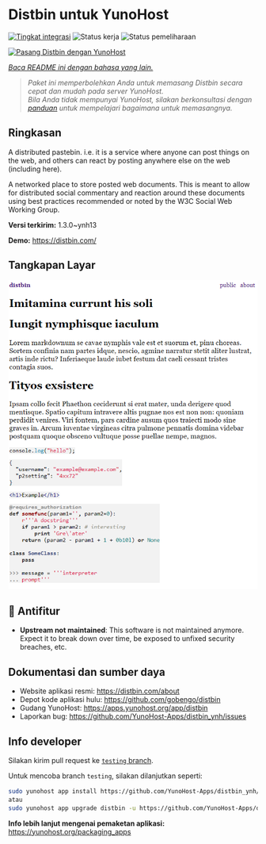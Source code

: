 <!--
N.B.: README ini dibuat secara otomatis oleh <https://github.com/YunoHost/apps/tree/master/tools/readme_generator>
Ini TIDAK boleh diedit dengan tangan.
-->

# Distbin untuk YunoHost

[![Tingkat integrasi](https://dash.yunohost.org/integration/distbin.svg)](https://ci-apps.yunohost.org/ci/apps/distbin/) ![Status kerja](https://ci-apps.yunohost.org/ci/badges/distbin.status.svg) ![Status pemeliharaan](https://ci-apps.yunohost.org/ci/badges/distbin.maintain.svg)

[![Pasang Distbin dengan YunoHost](https://install-app.yunohost.org/install-with-yunohost.svg)](https://install-app.yunohost.org/?app=distbin)

*[Baca README ini dengan bahasa yang lain.](./ALL_README.md)*

> *Paket ini memperbolehkan Anda untuk memasang Distbin secara cepat dan mudah pada server YunoHost.*  
> *Bila Anda tidak mempunyai YunoHost, silakan berkonsultasi dengan [panduan](https://yunohost.org/install) untuk mempelajari bagaimana untuk memasangnya.*

## Ringkasan

A distributed pastebin. i.e. it is a service where anyone can post things on the web, and others can react by posting anywhere else on the web (including here).

A networked place to store posted web documents. This is meant to allow for distributed social commentary and reaction around these documents using best practices recommended or noted by the W3C Social Web Working Group.


**Versi terkirim:** 1.3.0~ynh13

**Demo:** <https://distbin.com/>

## Tangkapan Layar

![Tangkapan Layar pada Distbin](./doc/screenshots/screenshot.PNG)

## :red_circle: Antifitur

- **Upstream not maintained**: This software is not maintained anymore. Expect it to break down over time, be exposed to unfixed security breaches, etc.

## Dokumentasi dan sumber daya

- Website aplikasi resmi: <https://distbin.com/about>
- Depot kode aplikasi hulu: <https://github.com/gobengo/distbin>
- Gudang YunoHost: <https://apps.yunohost.org/app/distbin>
- Laporkan bug: <https://github.com/YunoHost-Apps/distbin_ynh/issues>

## Info developer

Silakan kirim pull request ke [`testing` branch](https://github.com/YunoHost-Apps/distbin_ynh/tree/testing).

Untuk mencoba branch `testing`, silakan dilanjutkan seperti:

```bash
sudo yunohost app install https://github.com/YunoHost-Apps/distbin_ynh/tree/testing --debug
atau
sudo yunohost app upgrade distbin -u https://github.com/YunoHost-Apps/distbin_ynh/tree/testing --debug
```

**Info lebih lanjut mengenai pemaketan aplikasi:** <https://yunohost.org/packaging_apps>
